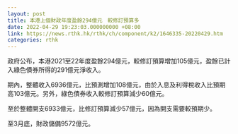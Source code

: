 ```yaml
---
layout: post
title: 本港上個財政年度盈餘294億元　較修訂預算多
date: 2022-04-29 19:23:03.000000000 +08:00
link: https://news.rthk.hk/rthk/ch/component/k2/1646335-20220429.htm
categories: rthk
---
```


政府公布，本港2021至22年度盈餘294億元，較修訂預算增加105億元，盈餘已計入綠色債券所得的291億元淨收入。

期內，整體收入6936億元，比預測增加108億元，由於入息及利得稅收入比預期高103億元。另外，綠色債券收入較修訂預算減少60億元。

至於整體開支6933億元，比修訂預算減少57億元，因為開支需要較預期少。

至3月底，財政儲備9572億元。
